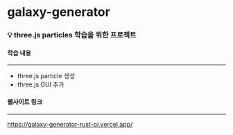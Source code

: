# galaxy-generator
### 💡 three.js particles 학습을 위한 프로젝트

#### 학습 내용
---
- three.js particle 생성
- three.js GUI 추가

#### 웹사이트 링크
---
https://galaxy-generator-rust-pi.vercel.app/
